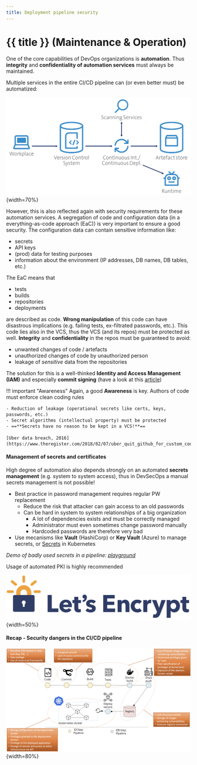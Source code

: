```yaml
---
title: Deployment pipeline security
---
```


# {{ title }} (Maintenance & Operation)

One of the core capabilities of DevOps organizations is **automation**. Thus **integrity** and **confidentiality of automation services** must always be maintained.

Multiple services in the entire CI/CD pipeline can (or even better must) be automatized:

![Abstract view of a CI/CD pipeline](img/SC-CICD.png){width=70%}

However, this is also reflected again with security requirements for these automation services. A segregation of code and configuration data (in a everything-as-code approach (EaC)) is very important to ensure a good security. The configuration data can contain sensitive information like:

- secrets
- API keys
- (prod) data for testing purposes
- information about the environment (IP addresses, DB names, DB tables, etc.)

The EaC means that

- tests
- builds
- repositories
- deployments

are described as code. **Wrong manipulation** of this code can have disastrous implications (e.g. failing tests, ex-filtrated passwords, etc.). This code lies also in the VCS, thus the VCS (and its repos) must be protected as well. **Integrity** and **confidentiality** in the repos must be guaranteed to avoid:

- unwanted changes of code / artefacts
- unauthorized changes of code by unauthorized person
- leakage of *sensitive* data from the repositories

The solution for this is a well-thinked **Identity and Access Management (IAM)** and especially **commit signing** (have a look at this [article](https://betterprogramming.pub/why-and-how-you-should-sign-all-your-git-commits-94435516edae))

!!! important "Awareness"
    Again, a good **Awareness** is key. Authors of code must enforce clean coding rules

    - Reduction of leakage (operational secrets like certs, keys, passwords, etc.)
    - Secret algorithms (intellectual property) must be protected
    - ==**Secrets have no reason to be kept in a VCS!**==

    [Uber data breach, 2016](https://www.theregister.com/2018/02/07/uber_quit_github_for_custom_code_after_2016_data_breach/)

#### Management of secrets and certificates

High degree of automation also depends strongly on an automated **secrets management** (e.g. system to system access), thus in DevSecOps a manual secrets management is not possible!

- Best practice in password management requires regular PW replacement
    - Reduce the risk that attacker can gain access to an old passwords
    - Can be hard in system to system relationships of a big organization
        - A lot of dependencies exists and must be correctly managed
        - Administrator must even sometimes change password manually
        - Hardcoded passwords are therefore very bad
- Use mecanisms like **Vault** (HashiCorp) or **Key Vault** (Azure) to manage secrets, or [Secrets](https://kubernetes.io/docs/concepts/configuration/secret/) in Kubernetes

*Demo of badly used secrets in a pipeline: [playground](https://gitlab.forge.hefr.ch/devsecops/fastapi-redis-k8s-demo)*

Usage of automated PKI is highly recommended

![Let's encrypt](img/letsEncrypt.png){width=50%}

#### Recap - Security dangers in the CI/CD pipeline

![dangers pipeline](img/Gothuey-Pipeline-sec5.png){width=80%}


